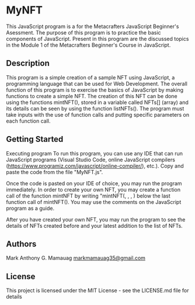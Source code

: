 # MyNFT
This JavaScript program is a for the Metacrafters JavaScript Beginner's Asessment. The purpose of this program is to practice the basic components of JavaScript. Present in this program are the discussed topics in the Module 1 of the Metacrafters Beginner's Course in JavaScript.

## Description
This program is a simple creation of a sample NFT using JavaScript, a programming language that can be used for Web Development. The overall function of this program is to exercise the basics of JavaScript by making functions to create a simple NFT. The creation of this NFT can be done using the functions mintNFT(), stored in a variable called NFTs[] (array) and its details can be seen by using the function listNFTs(). The program must take inputs with the use of function calls and putting specific parameters on each function call. 

## Getting Started
Executing program
To run this program, you can use any IDE that can run JavaScript programs (Visual Studio Code, online JavaScript compilers (https://www.programiz.com/javascript/online-compiler/), etc.). Copy and paste the code from the file "MyNFT.js".

Once the code is pasted on your IDE of choice, you may run the program immediately. In order to create your own NFT, you may create a function call of the function mintNFT by writing "mintNFT(<your desired name of NFT>, <your desired eye color>, <your desired shirt type>, <your desired bling>) below the last function call of mintNFT(). You may use the comments on the JavaScript program as a guide.

After you have created your own NFT, you may run the program to see the details of NFTs created before and your latest addition to the list of NFTs.
  
## Authors

Mark Anthony G. Mamauag
markmamauag35@gmail.com

## License

This project is licensed under the MIT License - see the LICENSE.md file for details
